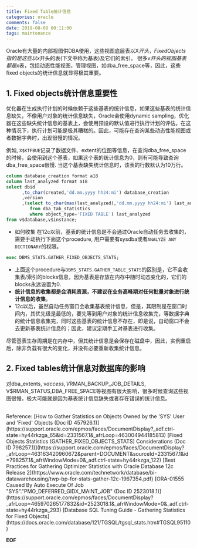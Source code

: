 ```yaml
---
title: Fixed Table统计信息
categories: oracle
comments: false
date: 2019-08-08 00:11:00
tags: maintenance
---
```


Oracle有大量的内部视图供DBA使用，这些视图底层表以X$开头，Fixed Objects指的是这些以x$开头的表(下文中称为基表)及它们的索引。
很多v$开头的视图基表都是x$表，包括动态性能视图，管理视图，如dba_free_space等，因此，这些fixed objects的统计信息就显得极其重要。

## 1. Fixed objects统计信息重要性
优化器在生成执行计划的时候依赖于这些基表的统计信息，如果这些基表的统计信息缺失，不像用户对象的统计信息缺失，Oracle会使用dynamic sampling，优化器在这些缺失统计信息的基表上，会使用预设的默认值进行执行计划的评估。在这种情况下，执行计划可能是极其糟糕的。因此，可能存在查询某些动态性能视图或者数据字典时，出现很慢的情况。

例如, `X$KTFBUE`记录了数据文件、extent的位图等信息，在查询dba_free_space的时候，会使用到这个基表，如果这个表的统计信息为0，则有可能导致查询dba_free_space很慢. 当这个基表缺失统计信息时，该表的行数默认为10万行。

```sql
column database_creation format a18
column last_analyzed format a18
select dbid
      ,to_char(created,'dd.mm.yyyy hh24:mi') database_creation
      ,version
      ,(select to_char(max(last_analyzed),'dd.mm.yyyy hh24:mi') last_analyzed
         from dba_tab_statistics
         where object_type='FIXED TABLE') last_analyzed
from v$database,v$instance;
```

* 如何收集
   在12c以前，基表的统计信息是不会通过Oracle自动任务去收集的，需要手动执行下面这个procedure, 用户需要有sysdba或者`ANALYZE ANY DICTIONARY`的权限。
```sql
exec DBMS_STATS.GATHER_FIXED_OBJECTS_STATS;
```
   - 上面这个procedure与`DBMS_STATS.GATHER_TABLE_STATS`的区别是，它不会收集表/索引的blocks信息，因为基表是存放在内存中随时动态变化的，它们的blocks永远设置为0.
   - __统计信息的收集都是会消耗资源，不建议在业务高峰期对任何批量对象进行统计信息的收集__。
   -  12c以后，虽然自动任务窗口会收集基表统计信息，但是，其限制是在窗口时间内，其优先级是最低的，要先等到用户对象的统计信息收集完，等数据字典的统计信息收集完，同时这些基表的统计信息不存在，即是说，自动窗口不会去更新基表统计信息的；因此，建议定期手工对基表进行收集。

   尽管基表生存周期是在内存中，但其统计信息是会保存在磁盘中，因此，实例重启后，除非负载有很大的变化，并没有必要重新收集统计信息。


## 2. Fixed tables统计信息对数据库的影响
对dba_extents, v$access, V$RMAN_BACKUP_JOB_DETAILS, V$RMAN_STATUS,DBA_FREE_SPACE等视图有很大影响，很多时候查询这些视图很慢，极大可能就是因为基表统计信息缺失或者存在错误的统计信息。

</br>
Reference:
[How to Gather Statistics on Objects Owned by the 'SYS' User and 'Fixed' Objects (Doc ID 457926.1)](https://support.oracle.com/epmos/faces/DocumentDisplay?_adf.ctrl-state=hy44rkzga_65&id=2331567.1&_afrLoop=463004944185813)
[Fixed Objects Statistics (GATHER_FIXED_OBJECTS_STATS) Considerations (Doc ID 798257.1)](https://support.oracle.com/epmos/faces/DocumentDisplay?_afrLoop=463163420960672&parent=DOCUMENT&sourceId=2331567.1&id=798257.1&_afrWindowMode=0&_adf.ctrl-state=hy44rkzga_122)
[Best Practices for Gathering Optimizer Statistics with Oracle Database 12c Release 2](https://www.oracle.com/technetwork/database/bi-datawarehousing/twp-bp-for-stats-gather-12c-1967354.pdf)
[ORA-01555 Caused By Auto Execute Of Job "SYS"."PMO_DEFERRED_GIDX_MAINT_JOB" (Doc ID 2523018.1)](https://support.oracle.com/epmos/faces/DocumentDisplay?_afrLoop=465970265177832&id=2523018.1&_afrWindowMode=0&_adf.ctrl-state=hy44rkzga_293)
[Database SQL Tuning Guide - Gathering Statistics for Fixed Objects](https://docs.oracle.com/database/121/TGSQL/tgsql_stats.htm#TGSQL95110)

__EOF__
